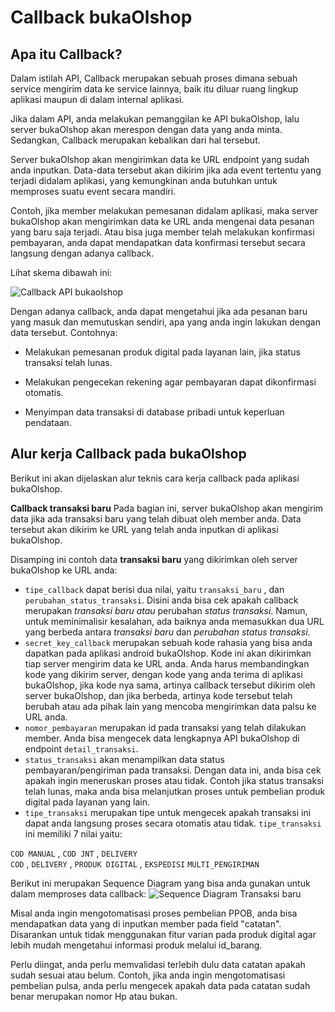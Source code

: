 # Callback bukaOlshop
## Apa itu Callback?
Dalam istilah API, Callback merupakan sebuah proses dimana sebuah service mengirim data ke service lainnya, baik itu diluar ruang lingkup aplikasi maupun di dalam internal aplikasi.

Jika dalam API, anda melakukan pemanggilan ke API bukaOlshop, lalu server bukaOlshop akan merespon dengan data yang anda minta. Sedangkan, Callback merupakan kebalikan dari hal tersebut.

Server bukaOlshop akan mengirimkan data ke URL endpoint yang sudah anda inputkan. Data-data tersebut akan dikirim jika ada event tertentu yang terjadi didalam aplikasi, yang kemungkinan anda butuhkan untuk memproses suatu event secara mandiri.

Contoh, jika member melakukan pemesanan didalam aplikasi, maka server bukaOlshop akan mengirimkan data ke URL anda mengenai data pesanan yang baru saja terjadi. Atau bisa juga member telah melakukan konfirmasi pembayaran, anda dapat mendapatkan data konfirmasi tersebut secara langsung dengan adanya callback.

Lihat skema dibawah ini:

![Callback API bukaolshop](/images/callback.png "Callback API bukaolshop")

Dengan adanya callback, anda dapat mengetahui jika ada pesanan baru yang masuk dan memutuskan sendiri, apa yang anda ingin lakukan dengan data tersebut. Contohnya:

* Melakukan pemesanan produk digital pada layanan lain, jika status transaksi telah lunas.

* Melakukan pengecekan rekening agar pembayaran dapat dikonfirmasi otomatis.

* Menyimpan data transaksi di database pribadi untuk keperluan pendataan.

## Alur kerja Callback pada bukaOlshop

Berikut ini akan dijelaskan alur teknis cara kerja callback pada aplikasi bukaOlshop.

**Callback transaksi baru**
Pada bagian ini, server bukaOlshop akan mengirim data jika ada transaksi baru yang telah dibuat oleh member anda. Data tersebut akan dikirim ke URL yang telah anda inputkan di aplikasi bukaOlshop.

Disamping ini contoh data **transaksi baru** yang dikirimkan oleh server bukaOlshop ke URL anda:

* ```tipe_callback``` dapat berisi dua nilai, yaitu ```transaksi_baru``` , dan ```perubahan_status_transaksi```. Disini anda bisa cek apakah callback merupakan *transaksi baru atau* perubahan *status transaksi*. Namun, untuk meminimalisir kesalahan, ada baiknya anda memasukkan dua URL yang berbeda antara *transaksi baru* dan *perubahan status transaksi*.
* ```secret_key_callback``` merupakan sebuah kode rahasia yang bisa anda dapatkan pada aplikasi android bukaOlshop. Kode ini akan dikirimkan tiap server mengirim data ke URL anda. Anda harus membandingkan kode yang dikirim server, dengan kode yang anda terima di aplikasi bukaOlshop, jika kode nya sama, artinya callback tersebut dikirim oleh server bukaOlshop, dan jika berbeda, artinya kode tersebut telah berubah atau ada pihak lain yang mencoba mengirimkan data palsu ke URL anda.
* ```nomor_pembayaran``` merupakan id pada transaksi yang telah dilakukan member. Anda bisa mengecek data lengkapnya API bukaOlshop di endpoint ```detail_transaksi```.
* ```status_transaksi``` akan menampilkan data status pembayaran/pengiriman pada transaksi. Dengan data ini, anda bisa cek apakah ingin meneruskan proses atau tidak. Contoh jika status transaksi telah lunas, maka anda bisa melanjutkan proses untuk pembelian produk digital pada layanan yang lain.
* ```tipe_transaksi``` merupakan tipe untuk mengecek apakah transaksi ini dapat anda langsung proses secara otomatis atau tidak. ```tipe_transaksi``` ini memiliki 7 nilai yaitu:

<code>COD MANUAL</code> , <code>COD JNT</code> , <code>DELIVERY COD</code> , <code>DELIVERY</code> , <code>PRODUK DIGITAL</code> , <code>EKSPEDISI</code> <code>MULTI_PENGIRIMAN</code>


Berikut ini merupakan Sequence Diagram yang bisa anda gunakan untuk dalam memproses data callback:
![Sequence Diagram Transaksi baru](/images/TransaksiBaru.svg "Sequence Diagram Transaksi baru")

Misal anda ingin mengotomatisasi proses pembelian PPOB, anda bisa mendapatkan data yang di inputkan member pada field "catatan". Disarankan untuk tidak menggunakan fitur varian pada produk digital agar lebih mudah mengetahui informasi produk melalui id_barang.

<aside class="notice">
Perlu diingat, anda perlu memvalidasi terlebih dulu data catatan apakah sudah sesuai atau belum. Contoh, jika anda ingin mengotomatisasi pembelian pulsa, anda perlu mengecek apakah data pada catatan sudah benar merupakan nomor Hp atau bukan.
</aside>
